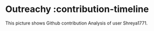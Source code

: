 # Outreachy :contribution-timeline

This picture shows Github contribution Analysis of user Shreya1771.

